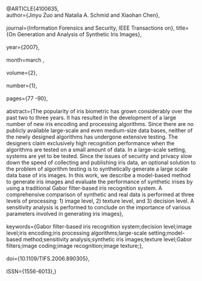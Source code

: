 @ARTICLE{4100635,
<br>
author={Jinyu Zuo and Natalia A. Schmid and Xiaohan Chen},<br>
<br>  journal={Information Forensics and Security, IEEE Transactions on},  title={On Generation and Analysis of Synthetic Iris Images},<br>
<br>  year={2007},<br>
<br>  month=march ,<br>
<br>  volume={2},<br>
<br>  number={1},<br>
<br>  pages={77 -90},<br>
<br>  abstract={The popularity of iris biometric has grown considerably over the past two to three years. It has resulted in the development of a large number of new iris encoding and processing algorithms. Since there are no publicly available large-scale and even medium-size data bases, neither of the newly designed algorithms has undergone extensive testing. The designers claim exclusively high recognition performance when the algorithms are tested on a small amount of data. In a large-scale setting, systems are yet to be tested. Since the issues of security and privacy slow down the speed of collecting and publishing iris data, an optional solution to the problem of algorithm testing is to synthetically generate a large scale data base of iris images. In this work, we describe a model-based method to generate iris images and evaluate the performance of synthetic irises by using a traditional Gabor filter-based iris recognition system. A comprehensive comparison of synthetic and real data is performed at three levels of processing: 1) image level, 2) texture level, and 3) decision level. A sensitivity analysis is performed to conclude on the importance of various parameters involved in generating iris images},<br>
<br>  keywords={Gabor filter-based iris recognition system;decision level;image level;iris encoding;iris processing algorithms;large-scale setting;model-based method;sensitivity analysis;synthetic iris images;texture level;Gabor filters;image coding;image recognition;image texture;},<br>
<br>  doi={10.1109/TIFS.2006.890305},<br>
<br>  ISSN={1556-6013},}